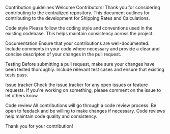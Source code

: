 Contribution guidelines
Welcome Contributors!
Thank you for considering contributing to the centralized repository. This document outlines for contributing to the development for Shipping Rates and Calculations.

Code style
Please follow the coding style and conventions used in the existing codebase. This helps maintain consistency across the project.

Documentation
Ensure that your contributions are well-documented. Include comments in your code where necessary and provide a clear and concise descripton of your changes in the pull request.

Testing
Before submitting a pull request, make sure your changes have been tested thoroughly. Include relevant test cases and ensure that existing tests pass.

Issue tracker
Check the issue tracker for any open issues or feature requests. If you're working on something, please comment on the issue to let others know. 

Code review
All contributions will go through a code review process. Be open to feedack and be willing to make changes if necessary. Code reviews help maintain code quality and consistency.

Thank you for your contribution!
